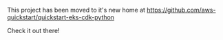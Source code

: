 This project has been moved to it's new home at https://github.com/aws-quickstart/quickstart-eks-cdk-python

Check it out there!